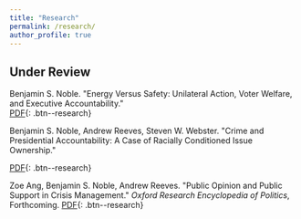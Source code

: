 ```yaml
---
title: "Research"
permalink: /research/
author_profile: true
---
```


## Under Review
Benjamin S. Noble. "Energy Versus Safety: Unilateral Action, Voter Welfare, and Executive Accountability."  
[PDF](/files/papers/EnergySafety_website.pdf){: .btn--research} 

Benjamin S. Noble, Andrew Reeves, Steven W. Webster. "Crime and Presidential Accountability: A Case of Racially Conditioned Issue Ownership."

[PDF](/files/papers/crime_noble_reeves_webster.pdf){: .btn--research} 

Zoe Ang, Benjamin S. Noble, Andrew Reeves. "Public Opinion and Public Support in Crisis Management." *Oxford Research Encyclopedia of Politics*, Forthcoming. 
[PDF](/files/papers/crisis.pdf){: .btn--research}